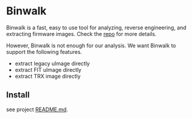 # Binwalk

Binwalk is a fast, easy to use tool for analyzing, reverse engineering, and extracting firmware images.
Check the [repo](https://github.com/ReFirmLabs/binwalk) for more details.

However, Binwalk is not enough for our analysis. We want Binwalk to support the following features.

+ extract legacy uImage directly
+ extract FIT uImage directly
+ extract TRX image directly

## Install
see project [README.md](../README.md).
